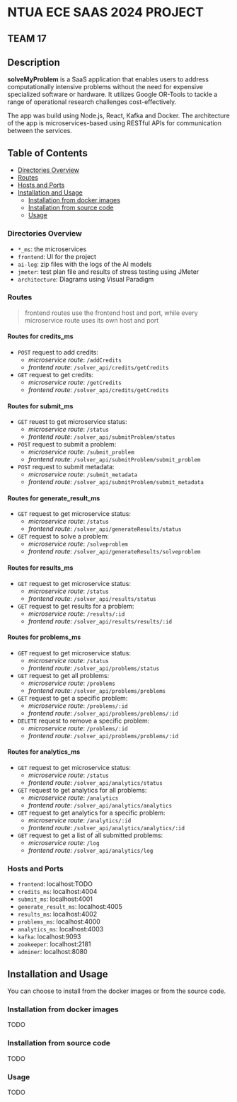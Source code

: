 # NTUA ECE SAAS 2024 PROJECT
  
## TEAM 17
  
## Description
**solveMyProblem** is a SaaS application that enables users to address computationally intensive problems without the need for expensive specialized software or hardware.
It utilizes Google OR-Tools to tackle a range of operational research challenges cost-effectively.

The app was build using Node.js, React, Kafka and Docker.
The architecture of the app is microservices-based using RESTful APIs for communication between the services.

## Table of Contents
- [Directories Overview](#directories-overview)
- [Routes](#routes)
- [Hosts and Ports](#hosts-and-ports)
- [Installation and Usage](#installation-and-usage)
  - [Installation from docker images](#installation-from-docker-images)
  - [Installation from source code](#installation-from-source-code)
  - [Usage](#usage)


### Directories Overview

- `*_ms`: the microservices
- `frontend`: UI for the project
- `ai-log`: zip files with the logs of the AI models
- `jmeter`: test plan file and results of stress testing using JMeter
- `architecture`: Diagrams using Visual Paradigm

### Routes
> frontend routes use the frontend host and port, while every microservice route uses its own host and port

#### Routes for credits_ms
- `POST` request to add credits:
    - *microservice route*: `/addCredits`
    - *frontend route*: `/solver_api/credits/getCredits`
- `GET` request to get credits:
    - *microservice route*: `/getCredits`
    - *frontend route*: `/solver_api/credits/getCredits`

#### Routes for submit_ms
- `GET` reuest to get microservice status:
    - *microservice route*: `/status`
    - *frontend route*: `/solver_api/submitProblem/status`
- `POST` request to submit a problem:
    - *microservice route*: `/submit_problem`
    - *frontend route*: `/solver_api/submitProblem/submit_problem`
- `POST` request to submit metadata:
    - *microservice route*: `/submit_metadata`
    - *frontend route*: `/solver_api/submitProblem/submit_metadata`

#### Routes for generate_result_ms
- `GET` request to get microservice status:
    - *microservice route*: `/status`
    - *frontend route*: `/solver_api/generateResults/status`
- `GET` request to solve a problem:
    - *microservice route*: `/solveproblem`
    - *frontend route*: `/solver_api/generateResults/solveproblem`

#### Routes for results_ms
- `GET` request to get microservice status:
    - *microservice route*: `/status`
    - *frontend route*: `/solver_api/results/status`
- `GET` request to get results for a problem:
    - *microservice route*: `/results/:id`
    - *frontend route*: `/solver_api/results/results/:id`

#### Routes for problems_ms
- `GET` request to get microservice status:
    - *microservice route*: `/status`
    - *frontend route*: `/solver_api/problems/status`
- `GET` request to get all problems:
    - *microservice route*: `/problems`
    - *frontend route*: `/solver_api/problems/problems`
- `GET` request to get a specific problem:
    - *microservice route*: `/problems/:id`
    - *frontend route*: `/solver_api/problems/problems/:id`
- `DELETE` request to remove a specific problem:
    - *microservice route*: `/problems/:id`
    - *frontend route*: `/solver_api/problems/problems/:id`

#### Routes for analytics_ms
- `GET` request to get microservice status:
    - *microservice route*: `/status`
    - *frontend route*: `/solver_api/analytics/status`
- `GET` request to get analytics for all problems:
    - *microservice route*: `/analytics`
    - *frontend route*: `/solver_api/analytics/analytics`
- `GET` request to get analytics for a specific problem:
    - *microservice route*: `/analytics/:id`
    - *frontend route*: `/solver_api/analytics/analytics/:id`
- `GET` request to get a list of all submitted problems:
    - *microservice route*: `/log`
    - *frontend route*: `/solver_api/analytics/log`

### Hosts and Ports

- `frontend`: localhost:TODO
- `credits_ms`: localhost:4004
- `submit_ms`: localhost:4001
- `generate_result_ms`: localhost:4005
- `results_ms`: localhost:4002
- `problems_ms`: localhost:4000
- `analytics_ms`: localhost:4003
- `kafka`: localhost:9093
- `zookeeper`: localhost:2181
- `adminer`: localhost:8080



## Installation and Usage

You can choose to install from the docker images or from the source code.

### Installation from docker images
TODO


### Installation from source code
TODO


### Usage
TODO







